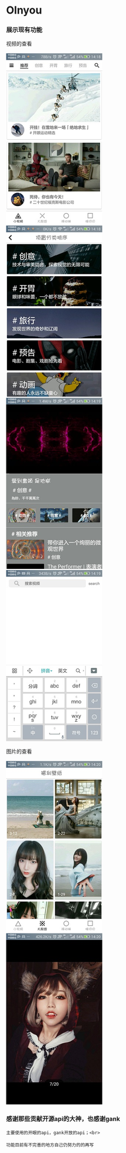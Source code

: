 # Olnyou

### 展示现有功能

视频的查看<br><br>
![](image/screenshot-1526105894942.jpg)
![](image/screenshot-1526105934054.jpg)
![](image/screenshot-1526105973600.jpg)
![](image/screenshot-1526105989791.jpg)

图片的查看<br><br>
![](image/screenshot-1526106007510.jpg)
![](image/screenshot-1526106030014.jpg)


###  感谢那些贡献开源api的大神，也感谢gank

    主要使用的开眼的api，gank开放的api；<br>

    功能目前有不完善的地方自己仍努力的的再写
